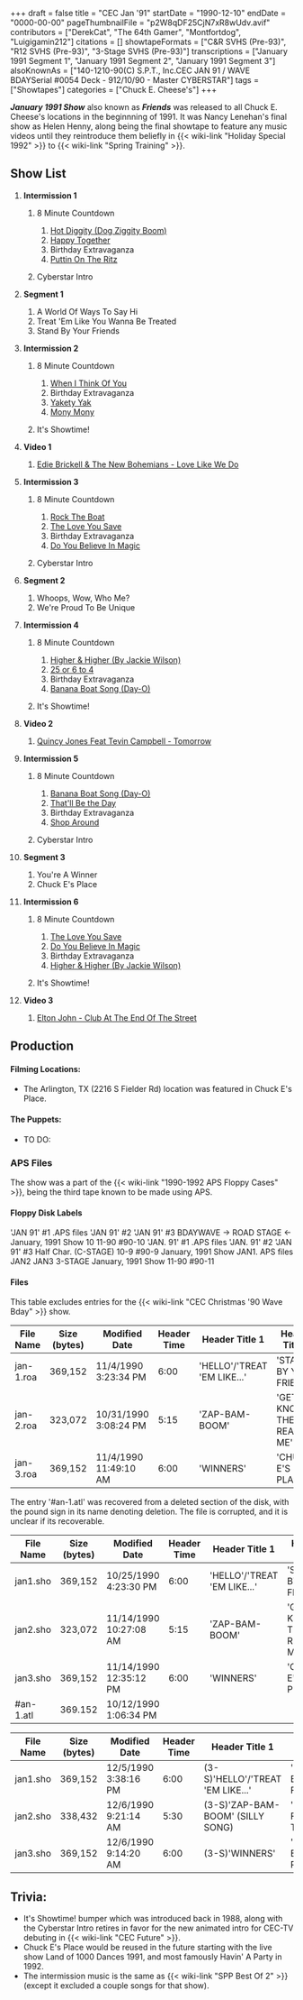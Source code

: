 +++
draft = false
title = "CEC Jan '91"
startDate = "1990-12-10"
endDate = "0000-00-00"
pageThumbnailFile = "p2W8qDF25CjN7xR8wUdv.avif"
contributors = ["DerekCat", "The 64th Gamer", "Montfortdog", "Luigigamin212"]
citations = []
showtapeFormats = ["C&R SVHS (Pre-93)", "R12 SVHS (Pre-93)", "3-Stage SVHS (Pre-93)"]
transcriptions = ["January 1991 Segment 1", "January 1991 Segment 2", "January 1991 Segment 3"]
alsoKnownAs = ["140-1210-90(C) S.P.T., Inc.CEC JAN 91 / WAVE BDAYSerial #0054 Deck - 912/10/90 - Master CYBERSTAR"]
tags = ["Showtapes"]
categories = ["Chuck E. Cheese's"]
+++

***January 1991 Show*** also known as ***Friends*** was released to all Chuck E. Cheese's locations in the beginnning of 1991. It was Nancy Lenehan's final show as Helen Henny, along being the final showtape to feature any music videos until they reintroduce them beliefly in {{< wiki-link "Holiday Special 1992" >}} to {{< wiki-link "Spring Training" >}}.

## Show List

01. **Intermission 1**
    
    1. 8 Minute Countdown
       
       1. [Hot Diggity (Dog Ziggity Boom)](https://en.wikipedia.org/wiki/Hot_Diggity_%28Dog_Ziggity_Boom%29)
       2. [Happy Together](https://en.wikipedia.org/wiki/Happy_Together_%28song%29)
       3. Birthday Extravaganza
       4. [Puttin On The Ritz](https://en.wikipedia.org/wiki/After_Eight_%28album%29)
    2. Cyberstar Intro
02. **Segment 1**
    
    1. A World Of Ways To Say Hi
    2. Treat 'Em Like You Wanna Be Treated
    3. Stand By Your Friends
03. **Intermission 2**
    
    1. 8 Minute Countdown
       
       1. [When I Think Of You](https://en.wikipedia.org/wiki/When_I_Think_of_You)
       2. Birthday Extravaganza
       3. [Yakety Yak](https://en.wikipedia.org/wiki/Yakety_Yak)
       4. [Mony Mony](https://en.wikipedia.org/wiki/Mony_Mony_%28album%29)
    2. It's Showtime!
04. **Video 1**
    
    1. [Edie Brickell &amp; The New Bohemians - Love Like We Do](https://en.wikipedia.org/wiki/Shooting_Rubberbands_at_the_Stars)
05. **Intermission 3**
    
    1. 8 Minute Countdown
       
       1. [Rock The Boat](https://en.wikipedia.org/wiki/Rock_the_Boat_%28The_Hues_Corporation_song%29)
       2. [The Love You Save](https://en.wikipedia.org/wiki/The_Love_You_Save)
       3. Birthday Extravaganza
       4. [Do You Believe In Magic](https://en.wikipedia.org/wiki/Do_You_Believe_in_Magic_%28album%29)
    2. Cyberstar Intro
06. **Segment 2**
    
    1. Whoops, Wow, Who Me?
    2. We're Proud To Be Unique
07. **Intermission 4**
    
    1. 8 Minute Countdown
       
       1. [Higher &amp; Higher (By Jackie Wilson)](https://en.wikipedia.org/wiki/%28Your_Love_Keeps_Lifting_Me%29_Higher_and_Higher)
       2. [25 or 6 to 4](https://en.wikipedia.org/wiki/25_or_6_to_4)
       3. Birthday Extravaganza
       4. [Banana Boat Song (Day-O)](https://en.wikipedia.org/wiki/Calypso_%28album%29)
    2. It's Showtime!
08. **Video 2**
    
    1. [Quincy Jones Feat Tevin Campbell - Tomorrow](https://en.wikipedia.org/wiki/Tomorrow_%28A_Better_You,_Better_Me%29)
09. **Intermission 5**
    
    1. 8 Minute Countdown
       
       1. [Banana Boat Song (Day-O)](https://en.wikipedia.org/wiki/Calypso_%28album%29)
       2. [That'll Be the Day](https://en.wikipedia.org/wiki/Hasten_Down_the_Wind)
       3. Birthday Extravaganza
       4. [Shop Around](https://en.wikipedia.org/wiki/Shop_Around)
    2. Cyberstar Intro
10. **Segment 3**
    
    1. You're A Winner
    2. Chuck E's Place
11. **Intermission 6**
    
    1. 8 Minute Countdown
       
       1. [The Love You Save](https://en.wikipedia.org/wiki/The_Love_You_Save)
       2. [Do You Believe In Magic](https://en.wikipedia.org/wiki/Do_You_Believe_in_Magic_%28album%29)
       3. Birthday Extravaganza
       4. [Higher &amp; Higher (By Jackie Wilson)](https://en.wikipedia.org/wiki/%28Your_Love_Keeps_Lifting_Me%29_Higher_and_Higher)
    2. It's Showtime!
12. **Video 3**
    
    1. [Elton John - Club At The End Of The Street](https://en.wikipedia.org/wiki/Club_at_the_End_of_the_Street)

## Production

#### Filming Locations:

- The Arlington, TX (2216 S Fielder Rd) location was featured in Chuck E's Place.

#### The Puppets:

- TO DO:

### APS Files

The show was a part of the {{< wiki-link "1990-1992 APS Floppy Cases" >}}, being the third tape known to be made using APS.

#### Floppy Disk Labels

'JAN 91' #1 .APS files 'JAN 91' #2 'JAN 91' #3 BDAYWAVE -> ROAD STAGE <- January, 1991 Show 10 11-90 #90-10 'JAN. 91' #1 .APS files 'JAN. 91' #2 'JAN 91' #3 Half Char. (C-STAGE) 10-9 #90-9 January, 1991 Show JAN1. APS files JAN2 JAN3 3-STAGE January, 1991 Show 11-90 #90-11

#### Files

This table excludes entries for the {{< wiki-link "CEC Christmas '90 Wave Bday" >}} show.

| File Name | Size (bytes) | Modified Date         | Header Time | Header Title 1              | Header Title 2            |
|-----------|--------------|-----------------------|-------------|-----------------------------|---------------------------|
| jan-1.roa | 369,152      | 11/4/1990 3:23:34 PM  | 6:00        | 'HELLO'/'TREAT 'EM LIKE...' | 'STAND BY YOUR FRIENDS'   |
| jan-2.roa | 323,072      | 10/31/1990 3:08:24 PM | 5:15        | 'ZAP-BAM-BOOM'              | 'GET TO KNOW THE REAL ME' |
| jan-3.roa | 369,152      | 11/4/1990 11:49:10 AM | 6:00        | 'WINNERS'                   | 'CHUCK E'S PLACE'         |

The entry '#an-1.atl' was recovered from a deleted section of the disk, with the pound sign in its name denoting deletion. The file is corrupted, and it is unclear if its recoverable.

| File Name | Size (bytes) | Modified Date          | Header Time | Header Title 1              | Header Title 2            |
|-----------|--------------|------------------------|-------------|-----------------------------|---------------------------|
| jan1.sho  | 369,152      | 10/25/1990 4:23:30 PM  | 6:00        | 'HELLO'/'TREAT 'EM LIKE...' | 'STAND BY YOUR FRIENDS'   |
| jan2.sho  | 323,072      | 11/14/1990 10:27:08 AM | 5:15        | 'ZAP-BAM-BOOM'              | 'GET TO KNOW THE REAL ME' |
| jan3.sho  | 369,152      | 11/14/1990 12:35:12 PM | 6:00        | 'WINNERS'                   | 'CHUCK E'S PLACE'         |
| #an-1.atl | 369.152      | 10/12/1990 1:06:34 PM  |             |                             |                           |

| File Name | Size (bytes) | Modified Date        | Header Time | Header Title 1                   | Header Title 2           |
|-----------|--------------|----------------------|-------------|----------------------------------|--------------------------|
| jan1.sho  | 369,152      | 12/5/1990 3:38:16 PM | 6:00        | (3-S)'HELLO'/'TREAT 'EM LIKE...' | 'STAND BY YOUR FRIENDS'  |
| jan2.sho  | 338,432      | 12/6/1990 9:21:14 AM | 5:30        | (3-S)'ZAP-BAM-BOOM' (SILLY SONG) | 'I'VE GOT FEELINGS, TOO' |
| jan3.sho  | 369,152      | 12/6/1990 9:14:20 AM | 6:00        | (3-S)'WINNERS'                   | 'CHUCK E'S PLACE'        |

## Trivia:

- It's Showtime! bumper which was introduced back in 1988, along with the Cyberstar Intro retires in favor for the new animated intro for CEC-TV debuting in {{< wiki-link "CEC Future" >}}.
- Chuck E's Place would be reused in the future starting with the live show Land of 1000 Dances 1991, and most famously Havin' A Party in 1992.
- The intermission music is the same as {{< wiki-link "SPP Best Of 2" >}} (except it excluded a couple songs for that show).
